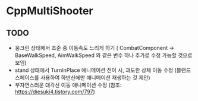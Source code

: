 # CppMultiShooter

## TODO
- 웅크린 상태에서 조준 중 이동속도 느리게 하기 ( CombatComponent -> BaseWalkSpeed, AimWalkSpeed 와 같은 변수 하나 추가로 수정 가능할 것으로 보임)
- stand 상태에서 TurnInPlace 애니메이션 전이 시, 과도한 상체 이동 수정 (블랜드 스페이스를 사용하여 하반신에만 애니메이션 재생하는 것 제안)
- 부자연스러운 대각선 이동 애니메이션 수정 (참조: https://diesuki4.tistory.com/797)
